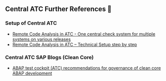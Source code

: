 ## Central ATC Further References 📝

### Setup of Central ATC
- [Remote Code Analysis in ATC - One central check system for multiple systems on various releases](https://community.sap.com/t5/technology-blog-posts-by-sap/remote-code-analysis-in-atc-one-central-check-system-for-multiple-systems/ba-p/13307811)
- [Remote Code Analysis in ATC – Technical Setup step by step](https://community.sap.com/t5/application-development-and-automation-blog-posts/remote-code-analysis-in-atc-technical-setup-step-by-step/ba-p/13308088)

### Central ATC SAP Blogs (Clean Core)
- [ABAP test cockpit (ATC) recommendations for governance of clean core ABAP development](https://community.sap.com/t5/technology-blog-posts-by-sap/abap-test-cockpit-atc-recommendations-for-governance-of-clean-core-abap/ba-p/14186130)
